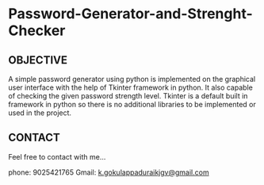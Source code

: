 # Password-Generator-and-Strenght-Checker

## OBJECTIVE

A simple password generator using python is implemented on the graphical user interface with the help of Tkinter framework in python.
It also capable of checking the given password strength level. Tkinter is a default built in framework in python so there is no additional 
libraries to be implemented or used in the project.

## CONTACT

Feel free to contact with me...

phone: 9025421765
Gmail: k.gokulappaduraikjgv@gmail.com





